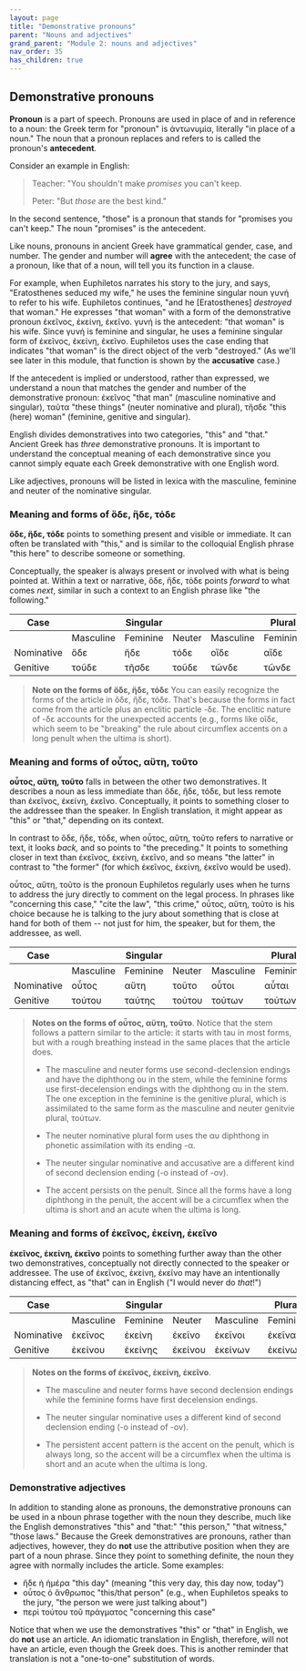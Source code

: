 ```yaml
---
layout: page
title: "Demonstrative pronouns"
parent: "Nouns and adjectives"
grand_parent: "Module 2: nouns and adjectives"
nav_order: 35
has_children: true
---
```


## Demonstrative pronouns


**Pronoun** is a part of speech. Pronouns are used in place of and in reference to a noun: the Greek term for "pronoun" is ἀντωνυμία, literally "in place of a noun."  The noun that a pronoun replaces and refers to is called the pronoun's **antecedent**.  


Consider an example in English:

> Teacher: "You shouldn't make *promises* you can't keep.
>
> Peter:  "But *those* are the best kind."

In the second sentence, "those" is a pronoun that stands for "promises you can't keep."  The noun "promises" is the antecedent.

Like nouns, pronouns in ancient Greek have grammatical gender, case, and number. The gender and number will **agree** with the antecedent; the case of a pronoun, like that of a noun, will tell you its function in a clause.  

For example, when Euphiletos narrates his story to the jury, and says, "Eratosthenes seduced my wife," he uses the feminine singular noun γυνή to refer to his wife.  Euphiletos continues, "and he [Eratosthenes] *destroyed* that woman." He expresses "that woman" with a form of the demonstrative pronoun ἐκεῖνος, ἐκείνη, ἐκεῖνο. γυνή is the antecedent: "that woman" is his wife.  Since γυνή is feminine and singular, he uses a feminine singular form of ἐκεῖνος, ἐκείνη, ἐκεῖνο.  Euphiletos uses the case ending that indicates "that woman" is the direct object of the verb "destroyed." (As we'll see later in this module, that function is shown by the **accusative** case.)


If the antecedent is implied or understood, rather than expressed, we understand a noun that matches the gender and number of the demonstrative pronoun: ἐκεῖνος "that man" (masculine nominative and singular), ταῦτα "these things" (neuter nominative and plural), τῆσδε "this (here) woman" (feminine, genitive and singular).

English divides demonstratives into two categories, "this" and "that."  Ancient Greek has *three* demonstrative pronouns. It is important to understand the conceptual meaning of each demonstrative since you cannot simply equate each Greek demonstrative with one English word.


Like adjectives, pronouns will be listed in lexica with the masculine, feminine and neuter of the nominative singular.

### Meaning and forms of ὅδε, ἥδε, τόδε

**ὅδε, ἥδε, τόδε**  points to something present and visible or immediate. It can often be translated with "this," and is similar to the colloquial English phrase "this here" to describe someone or something. 

Conceptually, the speaker is always present or involved with what is being pointed at. Within a text or narrative, ὅδε, ἥδε, τόδε points *forward* to what comes *next*, similar in such a context to an English phrase like "the following."


| Case  |    | Singular|    |     | Plural  |     |
| --- | --- | --- | --- | --- | --- | --- |
|    | Masculine | Feminine | Neuter | Masculine | Feminine | Neuter |
| Nominative | ὅδε | ἥδε | τόδε | οἵδε | αἵδε | τάδε |
| Genitive | τοῦδε | τῆσδε | τοῦδε | τῶνδε | τῶνδε | τῶνδε |



> **Note on the forms of ὅδε, ἥδε, τόδε** You can easily recognize the forms of the article in ὅδε, ἥδε, τόδε.  That's because the forms in fact come from the article plus an enclitic particle -δε.   The enclitic nature of -δε accounts for the unexpected accents (e.g., forms like οἵδε, which seem to be "breaking" the rule about circumflex accents on a long penult when the ultima is short).


### Meaning and forms of  οὗτος, αὕτη, τοῦτο

**οὗτος, αὕτη, τοῦτο** falls in between the other two demonstratives.  It describes a noun as less immediate than ὅδε, ἥδε, τόδε, but less remote than ἐκεῖνος, ἐκείνη, ἐκεῖνο. Conceptually, it points to something closer to the addressee than the speaker.  In English translation, it might appear as "this" or "that," depending on its context.

In contrast to ὅδε, ἥδε, τόδε, when οὗτος, αὕτη, τοῦτο refers to narrative or text, it looks *back,* and so points to "the preceding." It points to something closer in text than ἐκεῖνος, ἐκείνη, ἐκεῖνο, and so means "the latter" in contrast to "the former" (for which ἐκεῖνος, ἐκείνη, ἐκεῖνο would be used).

οὗτος, αὕτη, τοῦτο is the pronoun Euphiletos regularly uses when he turns to address the jury directly to comment on the legal process. In phrases like "concerning this case," "cite the law", "this crime," οὗτος, αὕτη, τοῦτο is his choice because he is talking to the jury about something that is close at hand for both of them -- not just for him, the speaker, but for them, the addressee, as well.



| Case  |    | Singular|    |     | Plural  |     |
| --- | --- | --- | --- | --- | --- | --- |
|    | Masculine | Feminine | Neuter | Masculine | Feminine | Neuter |
| Nominative | οὗτος | αὕτη | τοῦτο | οὗτοι | αὗται | ταῦτα |
| Genitive | τούτου | ταύτης | τούτου | τούτων | τούτων | τούτων |


> **Notes on the forms of οὗτος, αὕτη, τοῦτο**.  Notice that the stem follows a pattern similar to the article: it starts with tau in most forms, but with a rough breathing instead in the same places that the article does.
>
> - The masculine and neuter forms use second-declension endings and have the diphthong ου in the stem, while the feminine forms use first-decelension endings with the diphthong αυ in the stem.  The one exception in the feminine is the genitive plural, which is assimilated to the same form as the masculine and neuter genitvie plural, τούτων.
> 
> - The neuter nominative plural form uses the αυ diphthong in phonetic assimilation with its ending -α.
> 
> - The neuter singular nominative and accusative are a different kind of second declension ending (-ο instead of -ον).
> 
>  - The accent persists on the penult. Since all the forms have a long diphthong in the penult, the accent will be a circumflex when the ultima is short and an acute when the ultima is long.
> 



### Meaning and forms of  ἐκεῖνος, ἐκείνη, ἐκεῖνο


**ἐκεῖνος, ἐκείνη, ἐκεῖνο** points to something further away than the other two demonstratives, 
conceptually not directly connected to the speaker or addressee.  The use of ἐκεῖνος, ἐκείνη, ἐκεῖνο may have an intentionally distancing effect, as "that" can in English ("I would never do *that*!")


| Case  |    | Singular|    |     | Plural  |     |
| --- | --- | --- | --- | --- | --- | --- |
|    | Masculine | Feminine | Neuter | Masculine | Feminine | Neuter |
| Nominative | ἐκεῖνος  | ἐκείνη  | ἐκεῖνο  | ἐκεῖνοι | ἐκεῖναι  | ἐκεῖνα  |
| Genitive | ἐκείνου | ἐκείνης | ἐκείνου | ἐκείνων | ἐκείνων | ἐκείνων |




> **Notes on the forms of ἐκεῖνος, ἐκείνη, ἐκεῖνο**. 
>
> - The masculine and neuter forms have second declension endings while the feminine forms have first decelension endings.
>
> - The neuter singular nominative uses a different kind of second declension ending (-ο instead of -ον).
> 
> - The persistent accent pattern is the accent on the penult, which is always long, so the accent will be a circumflex when the ultima is short and an acute when the ultima is long.
> 




### Demonstrative adjectives

In addition to standing alone as pronouns, the demonstrative pronouns can be used in a nboun phrase together with the noun they describe, much like the English demonstratives "this" and "that:"   "this person," "that witness," "those laws."  Because the Greek demonstratives are pronouns, rather than adjectives, however, they do **not** use the attributive position when they are part of a noun phrase.  Since they point to something definite, the noun they agree with normally includes the article.  Some examples:

- ἥδε ἡ ἡμέρα  "this day" (meaning "this very day, this day now, today")
- οὗτος ὁ ἄνθρωπος  "this/that person" (e.g., when Euphiletos speaks to the jury, "the person we were just talking about")
- περὶ τούτου τοῦ πράγματος "concerning this case"

Notice that when we use the demonstratives "this" or "that" in English, we do **not** use an article.  An idiomatic translation in English, therefore, will not have an article, even though the Greek does.  This is another reminder that translation is not a "one-to-one" substitution of words.

